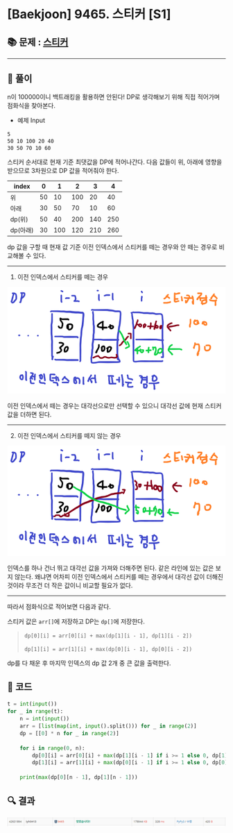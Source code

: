 # [Baekjoon] 9465. 스티커 [S1]

## 📚 문제 : [스티커](https://www.acmicpc.net/problem/9465)

---

## 📖 풀이

n이 100000이니 백트래킹을 활용하면 안된다! DP로 생각해보기 위해 직접 적어가며 점화식을 찾아본다.

- 예제 Input

```
5
50 10 100 20 40
30 50 70 10 60
```

스티커 순서대로 현재 기준 최댓값을 DP에 적어나간다. 다음 값들이 위, 아래에 영향을 받으므로 3차원으로 DP 값을 적어줘야 한다.

| index    | 0    | 1    | 2    | 3    | 4    |
| -------- | ---- | ---- | ---- | ---- | ---- |
| 위       | 50   | 10   | 100  | 20   | 40   |
| 아래     | 30   | 50   | 70   | 10   | 60   |
| dp(위)   | 50   | 40   | 200  | 140  | 250  |
| dp(아래) | 30   | 100  | 120  | 210  | 260  |

dp 값을 구할 때 현재 값 기준 이전 인덱스에서 스티커를 떼는 경우와 안 떼는 경우로 비교해볼 수 있다.

---

1. 이전 인덱스에서 스티커를 떼는 경우

![image-20220429211520026](README.assets/image-20220429211520026.png)

이전 인덱스에서 떼는 경우는 대각선으로만 선택할 수 있으니 대각선 값에 현재 스티커 값을 더하면 된다.

---

2. 이전 인덱스에서 스티커를 떼지 않는 경우

![image-20220429211724411](README.assets/image-20220429211724411.png)

인덱스를 하나 건너 뛰고 대각선 값을 가져와 더해주면 된다. 같은 라인에 있는 값은 보지 않는다. 왜냐면 어차피 이전 인덱스에서 스티커를 떼는 경우에서 대각선 값이 더해진 것이라 무조건 더 작은 값이니 비교할 필요가 없다.

---

따라서 점화식으로 적어보면 다음과 같다.

스티커 값은 `arr[]`에 저장하고 DP는 `dp[]`에 저장한다.

> `dp[0][i] = arr[0][i] + max(dp[1][i - 1], dp[1][i - 2])` 
>
> `dp[1][i] = arr[1][i] + max(dp[0][i - 1], dp[0][i - 2])`

dp를 다 채운 후 마지막 인덱스의 dp 값 2개 중 큰 값을 출력한다.

## 📒 코드

```python
t = int(input())
for _ in range(t):
    n = int(input())
    arr = [list(map(int, input().split())) for _ in range(2)]
    dp = [[0] * n for _ in range(2)]

    for i in range(0, n):
        dp[0][i] = arr[0][i] + max(dp[1][i - 1] if i >= 1 else 0, dp[1][i - 2] if i >= 2 else 0)
        dp[1][i] = arr[1][i] + max(dp[0][i - 1] if i >= 1 else 0, dp[0][i - 2] if i >= 2 else 0)

    print(max(dp[0][n - 1], dp[1][n - 1]))
```

## 🔍 결과

![image-20220429214344469](README.assets/image-20220429214344469.png)